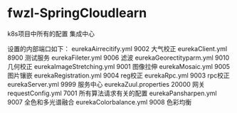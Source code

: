 # fwzl-SpringCloudlearn
k8s项目中所有的配置
  集成中心
  
设置的内部端口如下：
  eurekaAirrecitify.yml  9002   大气校正
  eurekaClient.yml   8900   测试服务
  eurekaFileter.yml   9006   滤波
  eurekaGeorectityparm.yml     9010   几何校正
  eurekaImageStretching.yml 9001  图像拉伸
  eurekaMosaic.yml 9005   图片镶嵌
  eurekaRegistration.yml  9004    reg校正
  eurekaRpc.yml 9003  rpc校正
  eurekaServer.yml  9999  服务中心
  eurekaZuul.properties 20000   网关
  requestConfig.yml 7001    所有算法请求有关的配置
  eurekaPansharpen.yml  9007  全色和多光谱融合 
  eurekaColorbalance.yml  9008  色彩均衡 
